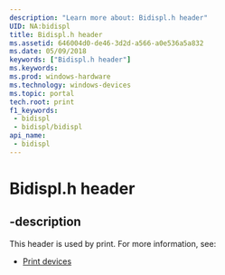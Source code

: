 ```yaml
---
description: "Learn more about: Bidispl.h header"
UID: NA:bidispl
title: Bidispl.h header
ms.assetid: 646004d0-de46-3d2d-a566-a0e536a5a832
ms.date: 05/09/2018
keywords: ["Bidispl.h header"]
ms.keywords: 
ms.prod: windows-hardware
ms.technology: windows-devices
ms.topic: portal
tech.root: print
f1_keywords:
 - bidispl
 - bidispl/bidispl
api_name:
 - bidispl
---
```


# Bidispl.h header


## -description

This header is used by print. For more information, see:

- [Print devices](../_print/index.md)

